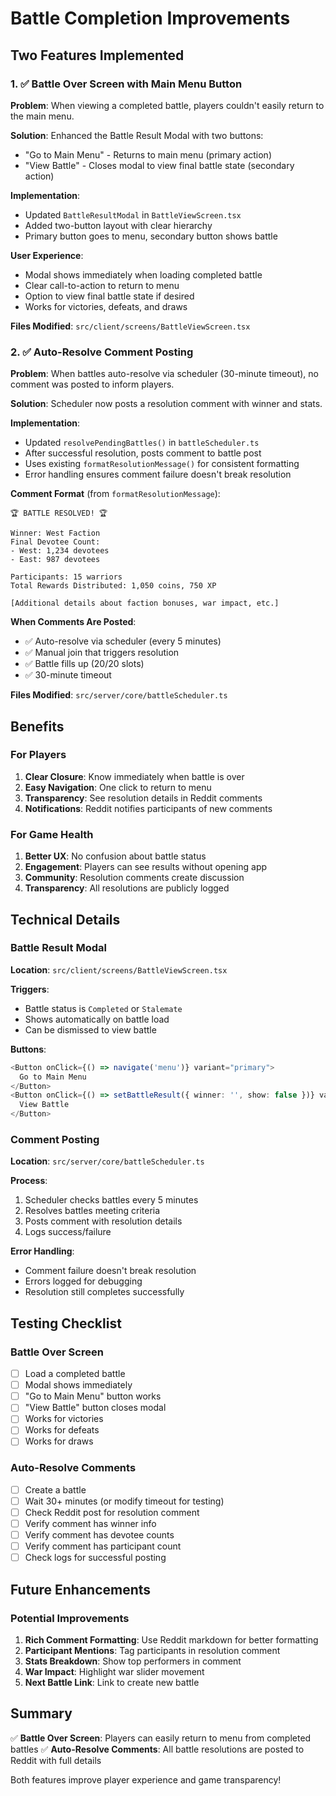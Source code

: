 # Battle Completion Improvements

## Two Features Implemented

### 1. ✅ Battle Over Screen with Main Menu Button

**Problem**: When viewing a completed battle, players couldn't easily return to the main menu.

**Solution**: Enhanced the Battle Result Modal with two buttons:
- "Go to Main Menu" - Returns to main menu (primary action)
- "View Battle" - Closes modal to view final battle state (secondary action)

**Implementation**:
- Updated `BattleResultModal` in `BattleViewScreen.tsx`
- Added two-button layout with clear hierarchy
- Primary button goes to menu, secondary button shows battle

**User Experience**:
- Modal shows immediately when loading completed battle
- Clear call-to-action to return to menu
- Option to view final battle state if desired
- Works for victories, defeats, and draws

**Files Modified**: `src/client/screens/BattleViewScreen.tsx`

### 2. ✅ Auto-Resolve Comment Posting

**Problem**: When battles auto-resolve via scheduler (30-minute timeout), no comment was posted to inform players.

**Solution**: Scheduler now posts a resolution comment with winner and stats.

**Implementation**:
- Updated `resolvePendingBattles()` in `battleScheduler.ts`
- After successful resolution, posts comment to battle post
- Uses existing `formatResolutionMessage()` for consistent formatting
- Error handling ensures comment failure doesn't break resolution

**Comment Format** (from `formatResolutionMessage`):
```
🏆 BATTLE RESOLVED! 🏆

Winner: West Faction
Final Devotee Count:
- West: 1,234 devotees
- East: 987 devotees

Participants: 15 warriors
Total Rewards Distributed: 1,050 coins, 750 XP

[Additional details about faction bonuses, war impact, etc.]
```

**When Comments Are Posted**:
- ✅ Auto-resolve via scheduler (every 5 minutes)
- ✅ Manual join that triggers resolution
- ✅ Battle fills up (20/20 slots)
- ✅ 30-minute timeout

**Files Modified**: `src/server/core/battleScheduler.ts`

## Benefits

### For Players
1. **Clear Closure**: Know immediately when battle is over
2. **Easy Navigation**: One click to return to menu
3. **Transparency**: See resolution details in Reddit comments
4. **Notifications**: Reddit notifies participants of new comments

### For Game Health
1. **Better UX**: No confusion about battle status
2. **Engagement**: Players can see results without opening app
3. **Community**: Resolution comments create discussion
4. **Transparency**: All resolutions are publicly logged

## Technical Details

### Battle Result Modal
**Location**: `src/client/screens/BattleViewScreen.tsx`

**Triggers**:
- Battle status is `Completed` or `Stalemate`
- Shows automatically on battle load
- Can be dismissed to view battle

**Buttons**:
```typescript
<Button onClick={() => navigate('menu')} variant="primary">
  Go to Main Menu
</Button>
<Button onClick={() => setBattleResult({ winner: '', show: false })} variant="secondary">
  View Battle
</Button>
```

### Comment Posting
**Location**: `src/server/core/battleScheduler.ts`

**Process**:
1. Scheduler checks battles every 5 minutes
2. Resolves battles meeting criteria
3. Posts comment with resolution details
4. Logs success/failure

**Error Handling**:
- Comment failure doesn't break resolution
- Errors logged for debugging
- Resolution still completes successfully

## Testing Checklist

### Battle Over Screen
- [ ] Load a completed battle
- [ ] Modal shows immediately
- [ ] "Go to Main Menu" button works
- [ ] "View Battle" button closes modal
- [ ] Works for victories
- [ ] Works for defeats
- [ ] Works for draws

### Auto-Resolve Comments
- [ ] Create a battle
- [ ] Wait 30+ minutes (or modify timeout for testing)
- [ ] Check Reddit post for resolution comment
- [ ] Verify comment has winner info
- [ ] Verify comment has devotee counts
- [ ] Verify comment has participant count
- [ ] Check logs for successful posting

## Future Enhancements

### Potential Improvements
1. **Rich Comment Formatting**: Use Reddit markdown for better formatting
2. **Participant Mentions**: Tag participants in resolution comment
3. **Stats Breakdown**: Show top performers in comment
4. **War Impact**: Highlight war slider movement
5. **Next Battle Link**: Link to create new battle

## Summary

✅ **Battle Over Screen**: Players can easily return to menu from completed battles
✅ **Auto-Resolve Comments**: All battle resolutions are posted to Reddit with full details

Both features improve player experience and game transparency!
